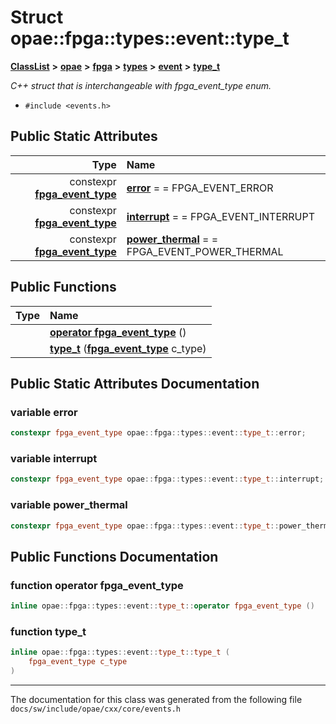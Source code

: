 
# Struct opae::fpga::types::event::type\_t



[**ClassList**](annotated.md) **>** [**opae**](namespaceopae.md) **>** [**fpga**](namespaceopae_1_1fpga.md) **>** [**types**](namespaceopae_1_1fpga_1_1types.md) **>** [**event**](classopae_1_1fpga_1_1types_1_1event.md) **>** [**type\_t**](structopae_1_1fpga_1_1types_1_1event_1_1type__t.md)



_C++ struct that is interchangeable with fpga\_event\_type enum._ 

* `#include <events.h>`














## Public Static Attributes

| Type | Name |
| ---: | :--- |
|  constexpr [**fpga\_event\_type**](types__enum_8h.md#enum-fpga_event_type) | [**error**](#variable-error)   = = FPGA\_EVENT\_ERROR<br> |
|  constexpr [**fpga\_event\_type**](types__enum_8h.md#enum-fpga_event_type) | [**interrupt**](#variable-interrupt)   = = FPGA\_EVENT\_INTERRUPT<br> |
|  constexpr [**fpga\_event\_type**](types__enum_8h.md#enum-fpga_event_type) | [**power\_thermal**](#variable-power_thermal)   = = FPGA\_EVENT\_POWER\_THERMAL<br> |

## Public Functions

| Type | Name |
| ---: | :--- |
|   | [**operator fpga\_event\_type**](#function-operator-fpga_event_type) () <br> |
|   | [**type\_t**](#function-type_t) ([**fpga\_event\_type**](types__enum_8h.md#enum-fpga_event_type) c\_type) <br> |








## Public Static Attributes Documentation


### variable error 

```C++
constexpr fpga_event_type opae::fpga::types::event::type_t::error;
```




### variable interrupt 

```C++
constexpr fpga_event_type opae::fpga::types::event::type_t::interrupt;
```




### variable power\_thermal 

```C++
constexpr fpga_event_type opae::fpga::types::event::type_t::power_thermal;
```



## Public Functions Documentation


### function operator fpga\_event\_type 

```C++
inline opae::fpga::types::event::type_t::operator fpga_event_type () 
```




### function type\_t 

```C++
inline opae::fpga::types::event::type_t::type_t (
    fpga_event_type c_type
) 
```




------------------------------
The documentation for this class was generated from the following file `docs/sw/include/opae/cxx/core/events.h`